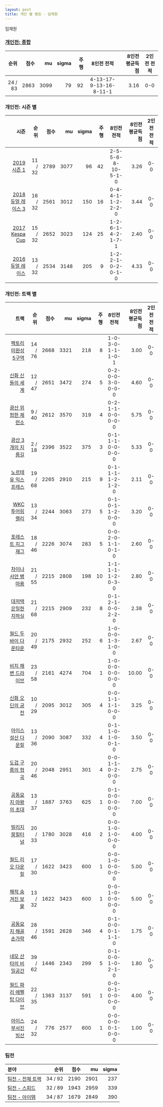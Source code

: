 ```yaml
---
layout: post
title: 개인 별 랭킹 - 임재원
---
```


임재원

### [개인전: 종합](../singles-full)

| 순위 | 점수 | mu | sigma | 주행 | 8인전 전적 | 8인전 평균득점 | 2인전 전적 |
|---:|---:|---:|---:|---:|:---:|---:|:---:|
| 24 / 83 | 2863 | 3099 | 79 | 92 | 4-13-17-9-13-16-8-11-1 | 3.16 | 0-0 |

### 개인전: 시즌 별

| 시즌 | 순위 | 점수 | mu | sigma | 주행 | 8인전 전적 | 8인전 평균득점 | 2인전 전적 |
|---:|---:|---:|---:|---:|---:|:---:|---:|:---:|
| [2019 시즌 1](../singles-s2019_1) | 11 / 32 | 2789 | 3077 | 96 | 42 |  2-5-5-6-8-10-5-1-0 | 3.26 | 0-0 |
| [2018 듀얼 레이스 3](../singles-s2018_1) | 16 / 32 | 2561 | 3012 | 150 | 16 |  0-4-4-1-1-2-2-2-0 | 3.44 | 0-0 |
| [2017 Kespa Cup](../singles-s2017_2) | 15 / 32 | 2652 | 3023 | 124 | 25 |  1-2-6-1-4-2-1-7-1 | 2.40 | 0-0 |
| [2016 듀얼 레이스](../singles-s2016_1) | 13 / 32 | 2534 | 3148 | 205 | 9 |  1-2-2-1-0-2-0-1-0 | 4.33 | 0-0 |

### 개인전: 트랙 별

| 트랙 | 순위 | 점수 | mu | sigma | 주행 | 8인전 전적 | 8인전 평균득점 | 2인전 전적 |
|---:|---:|---:|---:|---:|---:|:---:|---:|:---:|
| [팩토리 미완성 5구역](../district5) | 14 / 76 | 2668 | 3321 | 218 | 8 | 1-0-3-0-1-1-1-0-1 | 3.00 | 0-0 |
| [신화 신들의 세계](../shinsegye) | 12 / 47 | 2651 | 3472 | 274 | 5 | 0-2-0-0-3-0-0-0-0 | 4.60 | 0-0 |
| [광산 위험한 제련소](../jeryeonso) | 9 / 40 | 2612 | 3570 | 319 | 4 | 0-2-1-1-0-0-0-0-0 | 5.75 | 0-0 |
| [광산 3개의 지름길](../gwangsamji) | 2 / 18 | 2396 | 3522 | 375 | 3 | 0-1-1-1-0-0-0-0-0 | 5.33 | 0-0 |
| [노르테유 익스프레스](../noex) | 19 / 68 | 2265 | 2910 | 215 | 9 | 0-1-1-1-1-2-1-2-0 | 2.11 | 0-0 |
| [WKC 투어링 랠리](../rally) | 13 / 34 | 2244 | 3063 | 273 | 5 | 0-1-0-1-1-2-0-0-0 | 3.20 | 0-0 |
| [포레스트 지그재그](../zigzag) | 18 / 46 | 2226 | 3074 | 283 | 5 | 0-0-2-0-1-1-0-1-0 | 2.60 | 0-0 |
| [차이나 서안 병마용](../byeongma) | 21 / 55 | 2215 | 2808 | 198 | 10 | 1-1-1-1-1-2-0-3-0 | 2.80 | 0-0 |
| [대저택 은밀한 지하실](../jeotaek) | 21 / 68 | 2215 | 2909 | 232 | 8 | 0-1-2-1-0-0-2-2-0 | 2.38 | 0-0 |
| [월드 두바이 다운타운](../dubai) | 20 / 49 | 2175 | 2932 | 252 | 6 | 1-0-0-0-1-3-1-0-0 | 2.67 | 0-0 |
| [비치 해변 드라이브](../haebyun) | 23 / 58 | 2161 | 4274 | 704 | 1 | 1-0-0-0-0-0-0-0-0 | 10.00 | 0-0 |
| [신화 오딘의 궁전](../odin) | 10 / 29 | 2095 | 3012 | 305 | 4 | 0-0-1-1-1-1-0-0-0 | 3.25 | 0-0 |
| [아이스 설산 다운힐](../seolsan) | 13 / 36 | 2090 | 3087 | 332 | 4 | 0-1-1-0-1-0-0-1-0 | 3.50 | 0-0 |
| [도검 구름의 협곡](../hyupgog) | 20 / 46 | 2048 | 2951 | 301 | 4 | 0-0-1-1-0-2-0-0-0 | 2.75 | 0-0 |
| [공동묘지 마왕의 초대](../mawang) | 13 / 37 | 1887 | 3763 | 625 | 1 | 0-1-0-0-0-0-0-0-0 | 7.00 | 0-0 |
| [빌리지 붐힐터널](../boomhill) | 20 / 33 | 1780 | 3028 | 416 | 2 | 0-0-1-0-1-0-0-0-0 | 4.00 | 0-0 |
| [월드 리오 다운힐](../rio) | 17 / 30 | 1622 | 3423 | 600 | 1 | 0-0-1-0-0-0-0-0-0 | 5.00 | 0-0 |
| [해적 숨겨진 보물](../haesumbo) | 13 / 32 | 1622 | 3423 | 600 | 1 | 0-0-1-0-0-0-0-0-0 | 5.00 | 0-0 |
| [공동묘지 해골 손가락](../haeson) | 28 / 46 | 1591 | 2628 | 346 | 4 | 0-1-0-0-0-1-1-1-0 | 1.75 | 0-0 |
| [네모 산타의 비밀공간](../santa) | 39 / 62 | 1446 | 2343 | 299 | 5 | 0-1-0-0-1-0-2-1-0 | 1.80 | 0-0 |
| [월드 파리 에펠탑 다이브](../eifel) | 22 / 35 | 1363 | 3137 | 591 | 1 | 0-0-0-1-0-0-0-0-0 | 4.00 | 0-0 |
| [아이스 부서진 빙산](../boobing) | 24 / 32 | 776 | 2577 | 600 | 1 | 0-0-0-0-0-1-0-0-0 | 1.00 | 0-0 |

### 팀전

| 분야 | 순위 | 점수 | mu | sigma |
|:---|---:|---:|---:|---:|
| [팀전 - 전체 트랙](../team-full) | 34 / 92 | 2190 | 2901 | 237 |
| [팀전 - 스피드](../team-speed) | 32 / 89 | 1943 | 2959 | 339 |
| [팀전 - 아이템](../team-item) | 34 / 87 | 1679 | 2849 | 390 |
